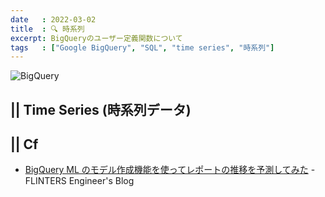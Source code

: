 ```yaml
---
date   : 2022-03-02
title  : 🔍 時系列
excerpt: BigQueryのユーザー定義関数について
tags   : ["Google BigQuery", "SQL", "time series", "時系列"]
---
```


![BigQuery](https://cdn-ssl-devio-img.classmethod.jp/wp-content/uploads/2020/09/gcp-eyecatch-bigquery_1200x630.png)

## || Time Series (時系列データ)

## || Cf
- [BigQuery ML のモデル作成機能を使ってレポートの推移を予測してみた](https://labs.septeni.co.jp/entry/2021/08/12/171433) - FLINTERS Engineer's Blog

